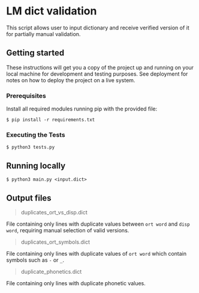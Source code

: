 # LM dict validation

This script allows user to input dictionary and receive verified version of it for partially manual validation.


## Getting started

These instructions will get you a copy of the project up and running on your local machine for development and testing purposes. See deployment for notes on how to deploy the project on a live system.

### Prerequisites

Install all required modules running pip with the provided file:

```
$ pip install -r requirements.txt
```

### Executing the Tests

```
$ python3 tests.py
```

## Running locally

```
$ python3 main.py <input.dict>
```

## Output files

> duplicates_ort_vs_disp.dict

File containing only lines with duplicate values between `ort word` and `disp word`, 
requiring manual selection of valid versions.


> duplicates_ort_symbols.dict

File containing only lines with duplicate values of `ort word` which contain symbols such as `-` or `_`.


> duplicate_phonetics.dict

File containing only lines with duplicate phonetic values.


